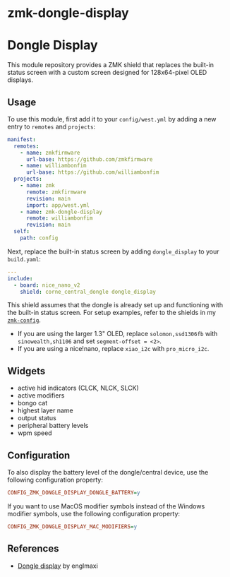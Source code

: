 # zmk-dongle-display
# Dongle Display

This module repository provides a ZMK shield that replaces the built-in status screen with a custom screen designed for 128x64-pixel OLED displays.

## Usage

To use this module, first add it to your `config/west.yml` by adding a new entry to `remotes` and `projects`:

```yaml west.yml
manifest:
  remotes:
    - name: zmkfirmware
      url-base: https://github.com/zmkfirmware
    - name: williambonfim
      url-base: https://github.com/williambonfim
  projects:
    - name: zmk
      remote: zmkfirmware
      revision: main
      import: app/west.yml
    - name: zmk-dongle-display
      remote: williambonfim
      revision: main
  self:
    path: config
```

Next, replace the built-in status screen by adding `dongle_display` to your `build.yaml`:

```yaml build.yaml
---
include:
  - board: nice_nano_v2
    shield: corne_central_dongle dongle_display
```

This shield assumes that the dongle is already set up and functioning with the built-in status screen.
For setup examples, refer to the shields in my [`zmk-config`](https://github.com/englmaxi/zmk-config/tree/master/boards/shields).
- If you are using the larger 1.3" OLED, replace `solomon,ssd1306fb` with `sinowealth,sh1106` and set `segment-offset = <2>`.
- If you are using a nice!nano, replace `xiao_i2c` with `pro_micro_i2c`.

## Widgets
- active hid indicators (CLCK, NLCK, SLCK)
- active modifiers
- bongo cat
- highest layer name
- output status
- peripheral battery levels
- wpm speed

## Configuration

To also display the battery level of the dongle/central device, use the following configuration property:

```ini
CONFIG_ZMK_DONGLE_DISPLAY_DONGLE_BATTERY=y
```

If you want to use MacOS modifier symbols instead of the Windows modifier symbols, use the following configuration property:

```ini
CONFIG_ZMK_DONGLE_DISPLAY_MAC_MODIFIERS=y
```

## References
- [Dongle display](hhttps://github.com/englmaxi/zmk-dongle-display) by englmaxi